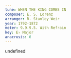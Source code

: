 ```yaml
---
tune: WHEN THE KING COMES IN
composer: E. S. Lorenz
arranger: R. Stanley Weir
year: 1792-1872
meter: 9.9.9.5. With Refrain
key: E♭ Major
anacrusis: 0
---
```

undefined